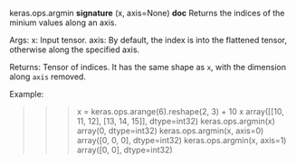 keras.ops.argmin
__signature__
(x, axis=None)
__doc__
Returns the indices of the minium values along an axis.

Args:
    x: Input tensor.
    axis: By default, the index is into the flattened tensor, otherwise
        along the specified axis.

Returns:
    Tensor of indices. It has the same shape as `x`, with the dimension
    along `axis` removed.

Example:
>>> x = keras.ops.arange(6).reshape(2, 3) + 10
>>> x
array([[10, 11, 12],
       [13, 14, 15]], dtype=int32)
>>> keras.ops.argmin(x)
array(0, dtype=int32)
>>> keras.ops.argmin(x, axis=0)
array([0, 0, 0], dtype=int32)
>>> keras.ops.argmin(x, axis=1)
array([0, 0], dtype=int32)
